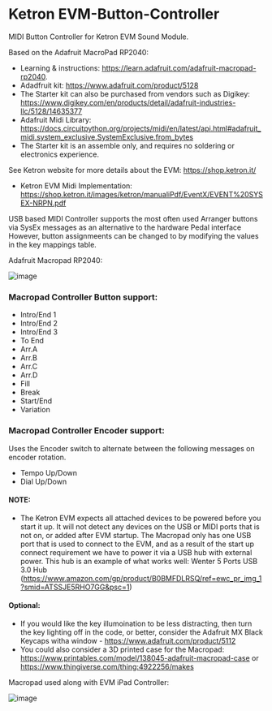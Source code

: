 # Ketron EVM-Button-Controller

MIDI Button Controller for Ketron EVM Sound Module.

Based on the Adafruit MacroPad RP2040: 
- Learning & instructions: https://learn.adafruit.com/adafruit-macropad-rp2040. 
- Adadfruit kit: https://www.adafruit.com/product/5128
- The Starter kit can also be purchased from vendors such as Digikey: https://www.digikey.com/en/products/detail/adafruit-industries-llc/5128/14635377
- Adafruit Midi Library: https://docs.circuitpython.org/projects/midi/en/latest/api.html#adafruit_midi.system_exclusive.SystemExclusive.from_bytes
- The Starter kit is an assemble only, and requires no soldering or electronics experience.

See Ketron website for more details about the EVM: https://shop.ketron.it/
- Ketron EVM Midi Implementation: https://shop.ketron.it/images/ketron/manualiPdf/EventX/EVENT%20SYSEX-NRPN.pdf

USB based MIDI Controller supports the most often used Arranger buttons via SysEx messages as an alternative to the hardware Pedal interface However, button assignmeents can be changed to by modifying the values in the key mappings table.

Adafruit Macropad RP2040:

![image](https://github.com/user-attachments/assets/6fd9b969-9b77-4c2a-81fc-0f7a34129f4d)

### Macropad Controller Button support:
- Intro/End 1
- Intro/End 2
- Intro/End 3
- To End
- Arr.A
- Arr.B
- Arr.C
- Arr.D
- Fill
- Break
- Start/End
- Variation
  
### Macropad Controller Encoder support:
Uses the Encoder switch to alternate between the following messages on encoder rotation.
- Tempo Up/Down
- Dial Up/Down
  
#### NOTE: 
- The Ketron EVM expects all attached devices to be powered before you start it up. It will not detect any devices on the USB or MIDI ports that is not on, or added after EVM startup. The Macropad only has one USB port that is used to connect to the EVM, and as a result of the start up connect requirement we have to power it via a USB hub with external power. This hub is an example of what works well:  Wenter 5 Ports USB 3.0 Hub (https://www.amazon.com/gp/product/B0BMFDLRSQ/ref=ewc_pr_img_1?smid=ATSSJE5RHO7GG&psc=1)

#### Optional:
- If you would like the key illumoination to be less distracting, then turn the key lighting off in the code, or better, consider the Adafruit MX Black Keycaps witha window - https://www.adafruit.com/product/5112
- You could also consider a 3D printed case for the Macropad: https://www.printables.com/model/138045-adafruit-macropad-case or https://www.thingiverse.com/thing:4922256/makes

Macropad used along with EVM iPad Controller:

![image](https://github.com/user-attachments/assets/b157a384-70e0-4774-a011-49b8d7b529fb)







